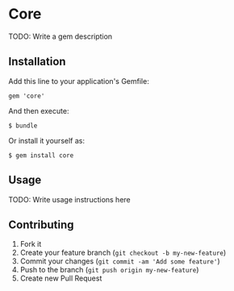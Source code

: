 # Core

TODO: Write a gem description

## Installation

Add this line to your application's Gemfile:

    gem 'core'

And then execute:

    $ bundle

Or install it yourself as:

    $ gem install core

## Usage

TODO: Write usage instructions here

## Contributing

1. Fork it
2. Create your feature branch (`git checkout -b my-new-feature`)
3. Commit your changes (`git commit -am 'Add some feature'`)
4. Push to the branch (`git push origin my-new-feature`)
5. Create new Pull Request
